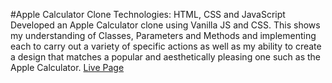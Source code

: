 #Apple Calculator Clone
Technologies: HTML, CSS and JavaScript 
Developed an Apple Calculator clone using Vanilla JS and CSS. This shows my understanding of Classes, Parameters and Methods and implementing each to carry out a variety of specific actions as well as my ability to create a design that matches a popular and aesthetically pleasing one such as the Apple Calculator.
[Live Page](https://ofemiashiru.github.io/apple-clone/)
